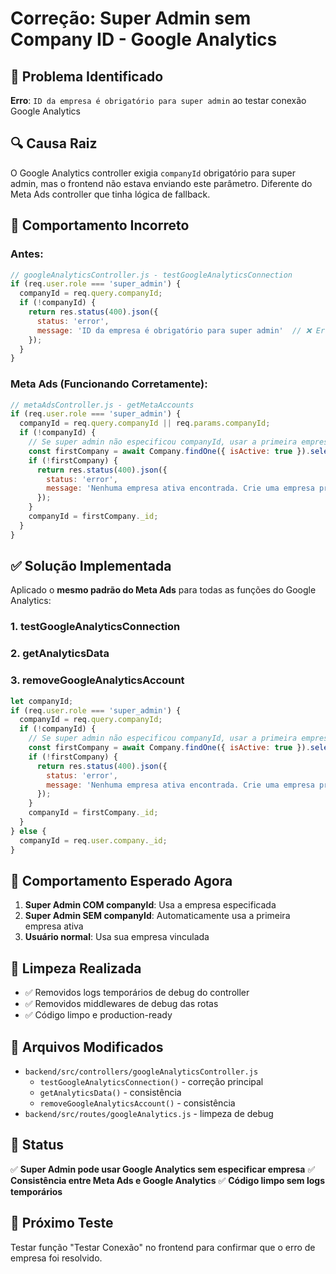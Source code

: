 # Correção: Super Admin sem Company ID - Google Analytics

## 🎯 Problema Identificado
**Erro**: `ID da empresa é obrigatório para super admin` ao testar conexão Google Analytics

## 🔍 Causa Raiz
O Google Analytics controller exigia `companyId` obrigatório para super admin, mas o frontend não estava enviando este parâmetro. Diferente do Meta Ads controller que tinha lógica de fallback.

## 🐛 Comportamento Incorreto

### Antes:
```javascript
// googleAnalyticsController.js - testGoogleAnalyticsConnection
if (req.user.role === 'super_admin') {
  companyId = req.query.companyId;
  if (!companyId) {
    return res.status(400).json({
      status: 'error',
      message: 'ID da empresa é obrigatório para super admin'  // ❌ Erro
    });
  }
}
```

### Meta Ads (Funcionando Corretamente):
```javascript
// metaAdsController.js - getMetaAccounts  
if (req.user.role === 'super_admin') {
  companyId = req.query.companyId || req.params.companyId;
  if (!companyId) {
    // Se super admin não especificou companyId, usar a primeira empresa ativa ✅
    const firstCompany = await Company.findOne({ isActive: true }).select('_id');
    if (!firstCompany) {
      return res.status(400).json({
        status: 'error',
        message: 'Nenhuma empresa ativa encontrada. Crie uma empresa primeiro.'
      });
    }
    companyId = firstCompany._id;
  }
}
```

## ✅ Solução Implementada

Aplicado o **mesmo padrão do Meta Ads** para todas as funções do Google Analytics:

### 1. testGoogleAnalyticsConnection
### 2. getAnalyticsData  
### 3. removeGoogleAnalyticsAccount

```javascript
let companyId;
if (req.user.role === 'super_admin') {
  companyId = req.query.companyId;
  if (!companyId) {
    // Se super admin não especificou companyId, usar a primeira empresa ativa
    const firstCompany = await Company.findOne({ isActive: true }).select('_id');
    if (!firstCompany) {
      return res.status(400).json({
        status: 'error',
        message: 'Nenhuma empresa ativa encontrada. Crie uma empresa primeiro.'
      });
    }
    companyId = firstCompany._id;
  }
} else {
  companyId = req.user.company._id;
}
```

## 🔧 Comportamento Esperado Agora

1. **Super Admin COM companyId**: Usa a empresa especificada
2. **Super Admin SEM companyId**: Automaticamente usa a primeira empresa ativa
3. **Usuário normal**: Usa sua empresa vinculada

## 🧹 Limpeza Realizada

- ✅ Removidos logs temporários de debug do controller
- ✅ Removidos middlewares de debug das rotas
- ✅ Código limpo e production-ready

## 📁 Arquivos Modificados

- `backend/src/controllers/googleAnalyticsController.js`
  - `testGoogleAnalyticsConnection()` - correção principal
  - `getAnalyticsData()` - consistência  
  - `removeGoogleAnalyticsAccount()` - consistência
- `backend/src/routes/googleAnalytics.js` - limpeza de debug

## 🎉 Status
✅ **Super Admin pode usar Google Analytics sem especificar empresa**
✅ **Consistência entre Meta Ads e Google Analytics**
✅ **Código limpo sem logs temporários**

## 🚀 Próximo Teste
Testar função "Testar Conexão" no frontend para confirmar que o erro de empresa foi resolvido. 